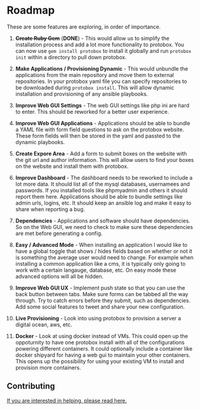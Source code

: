 # Roadmap

These are some features are exploring, in order of importance. 

1. ~~**Create Ruby Gem**~~ (**DONE**) - This would allow us to simplify the installation process and add a lot more functionality to protobox. You can now use `gem install protobox` to install it globally and run `protobox init` within a directory to pull down  protobox.

2. **Make Applications / Provisioning Dynamic** - This would unbundle the applications from the main repository and move them to external repositories. In your protobox yaml file you can specify repositories to be downloaded during `protobox install`. This will allow dynamic installation and provisioning of any ansible playbooks.

3. **Improve Web GUI Settings** - The web GUI settings like php ini are hard to enter. This should be reworked for a better user experience.

4. **Improve Web GUI Applications** - Applications should be able to bundle a YAML file with form field questions to ask on the protobox website. These form fields will then be stored in the yaml and passted to the dynamic playbooks.

5. **Create Expore Area** - Add a form to submit boxes on the website with the git url and author information. This will allow users to find your boxes on the website and install them with protobox.

6. **Improve Dashboard** - The dashboard needs to be reworked to include a lot more data. It should list all of the mysql databases, usernamees and passwords. If you installed tools like phpmyadmin and others it should report them here. Applications should be able to bundle settings like admin urls, logins, etc. It should keep an ansible log and make it easy to share when reporting a bug. 

7. **Dependencies** - Applications and software should have dependencies. So on the Web GUI, we need to check to make sure these dependencies are met before generating a config.

8. **Easy / Advanced Mode** - When installing an application I would like to have a global toggle that shows / hides fields based on whether or not it is something the average user would need to change. For example when installing a common application like a cms, it is typically only going to work with a certain langauge, database, etc. On easy mode these advanced options will all be hidden.

9. **Improve Web GUI UX** - Implement push state so that you can use the back button between tabs. Make sure forms can be tabbed all the way through. Try to catch errors before they submit, such as dependencies. Add some social features to tweet and share your new configuration.

10. **Live Provisioning** - Look into using protobox to provision a server a digital ocean, aws, etc. 

11. **Docker** - Look at using docker instead of VMs. This could open up the oppoturnity to have one protobox install with all of the configurations powering different containers. It could optionally include a container like docker shipyard for having a web gui to maintain your other containers. This opens up the possibility for using your existing VM to install and provision more containers. 

## Contributing

[If you are interested in helping, please read here.](contributing.md)